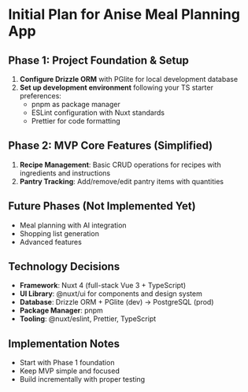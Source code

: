 # Initial Plan for Anise Meal Planning App

## Phase 1: Project Foundation & Setup

1. **Configure Drizzle ORM** with PGlite for local development database
2. **Set up development environment** following your TS starter preferences:
   - pnpm as package manager
   - ESLint configuration with Nuxt standards
   - Prettier for code formatting

## Phase 2: MVP Core Features (Simplified)

1. **Recipe Management**: Basic CRUD operations for recipes with ingredients and instructions
2. **Pantry Tracking**: Add/remove/edit pantry items with quantities

## Future Phases (Not Implemented Yet)

- Meal planning with AI integration
- Shopping list generation
- Advanced features

## Technology Decisions

- **Framework**: Nuxt 4 (full-stack Vue 3 + TypeScript)
- **UI Library**: @nuxt/ui for components and design system
- **Database**: Drizzle ORM + PGlite (dev) → PostgreSQL (prod)
- **Package Manager**: pnpm
- **Tooling**: @nuxt/eslint, Prettier, TypeScript

## Implementation Notes

- Start with Phase 1 foundation
- Keep MVP simple and focused
- Build incrementally with proper testing
